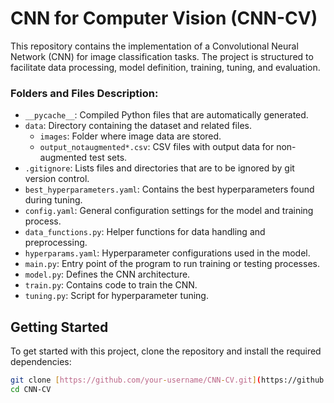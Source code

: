 # CNN for Computer Vision (CNN-CV)

This repository contains the implementation of a Convolutional Neural Network (CNN) for image classification tasks. The project is structured to facilitate data processing, model definition, training, tuning, and evaluation.

### Folders and Files Description:

- `__pycache__`: Compiled Python files that are automatically generated.
- `data`: Directory containing the dataset and related files.
  - `images`: Folder where image data are stored.
  - `output_notaugmented*.csv`: CSV files with output data for non-augmented test sets.
- `.gitignore`: Lists files and directories that are to be ignored by git version control.
- `best_hyperparameters.yaml`: Contains the best hyperparameters found during tuning.
- `config.yaml`: General configuration settings for the model and training process.
- `data_functions.py`: Helper functions for data handling and preprocessing.
- `hyperparams.yaml`: Hyperparameter configurations used in the model.
- `main.py`: Entry point of the program to run training or testing processes.
- `model.py`: Defines the CNN architecture.
- `train.py`: Contains code to train the CNN.
- `tuning.py`: Script for hyperparameter tuning.

## Getting Started

To get started with this project, clone the repository and install the required dependencies:

```bash
git clone [https://github.com/your-username/CNN-CV.git](https://github.com/DagMalstaf/CNN-CV.git)
cd CNN-CV
